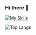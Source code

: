 ### Hi there 👋

[![My Skills](https://skillicons.dev/icons?i=godot,unity)](https://skillicons.dev)

![Top Langs](https://github-readme-stats.vercel.app/api/top-langs/?username=pingu0427&layout=compact)

